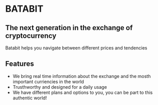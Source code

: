 # BATABIT 
## The next generation in the exchange of cryptocurrency 

Batabit helps you navigate between different prices and tendencies 


## Features

- We bring real time information about the exchange and the mosth important curriencies in the world 
- Trusthworthy and designed for a daily usage 
- We have different plans and options to you, you can be part to this authentic world!

